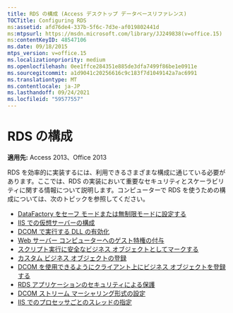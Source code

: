 ```yaml
---
title: RDS の構成 (Access デスクトップ データベースリファレンス)
TOCTitle: Configuring RDS
ms:assetid: afd76de4-337b-5f6c-7d3e-af019802441d
ms:mtpsurl: https://msdn.microsoft.com/library/JJ249838(v=office.15)
ms:contentKeyID: 48547106
ms.date: 09/18/2015
mtps_version: v=office.15
ms.localizationpriority: medium
ms.openlocfilehash: 0ee1ffce284351e885de3dfa7499f86be1e0911e
ms.sourcegitcommit: a1d9041c20256616c9c183f7d1049142a7ac6991
ms.translationtype: MT
ms.contentlocale: ja-JP
ms.lasthandoff: 09/24/2021
ms.locfileid: "59577557"
---
```

# <a name="configuring-rds"></a>RDS の構成

**適用先:** Access 2013、Office 2013

RDS を効率的に実装するには、利用できるさまざまな構成に通じている必要があります。ここでは、RDS の実装において重要なセキュリティとスケーラビリティに関する情報について説明します。コンピューターで RDS を使うための構成については、次のトピックを参照してください。

- [DataFactory をセーフ モードまたは無制限モードに設定する](configuring-datafactory-for-safe-or-unrestricted-modes.md)
- [IIS での仮想サーバーの構成](configuring-virtual-servers-on-iis.md)
- [DCOM で実行する DLL の有効化](enabling-a-dll-to-run-on-dcom.md)
- [Web サーバー コンピューターへのゲスト特権の付与](granting-guest-privileges-to-a-web-server-computer;-rds-guest-privileges.md)
- [スクリプト実行に安全なビジネス オブジェクトとしてマークする](marking-business-objects-as-safe-for-scripting.md)
- [カスタム ビジネス オブジェクトの登録](https://docs.microsoft.com/office/vba/access/concepts/miscellaneous/registering-a-custom-business-object)
- [DCOM を使用できるようにクライアント上にビジネス オブジェクトを登録する](registering-business-objects-on-the-client-for-use-with-dcom.md)
- [RDS アプリケーションのセキュリティによる保護](securing-rds-applications.md)
- [DCOM ストリーム マーシャリング形式の設定](setting-dcom-stream-marshaling-format.md)
- [IIS でのプロセッサごとのスレッドの指定](specifying-threads-per-processor-on-iis.md)


